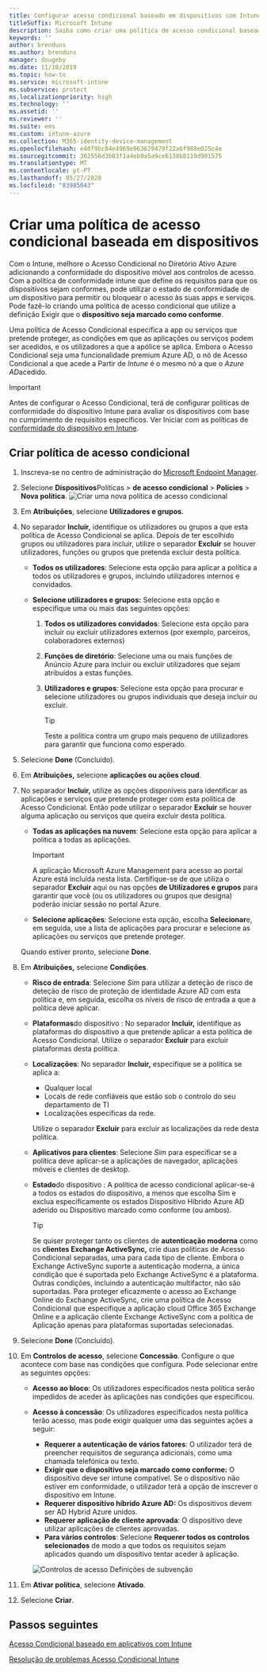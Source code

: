 ```yaml
---
title: Configurar acesso condicional baseado em dispositivos com Intune
titleSuffix: Microsoft Intune
description: Saiba como criar uma política de acesso condicional baseada em dispositivos com base na conformidade do dispositivo Microsoft Intune e na gestão de aplicações móveis.
keywords: ''
author: brenduns
ms.author: brenduns
manager: dougeby
ms.date: 11/18/2019
ms.topic: how-to
ms.service: microsoft-intune
ms.subservice: protect
ms.localizationpriority: high
ms.technology: ''
ms.assetid: ''
ms.reviewer: ''
ms.suite: ems
ms.custom: intune-azure
ms.collection: M365-identity-device-management
ms.openlocfilehash: e40f9bc84e4969e963629479f22a6f988e025c4e
ms.sourcegitcommit: 302556d3b03f1a4eb9a5a9ce6138b8119d901575
ms.translationtype: MT
ms.contentlocale: pt-PT
ms.lasthandoff: 05/27/2020
ms.locfileid: "83985043"
---
```

# <a name="create-a-device-based-conditional-access-policy"></a>Criar uma política de acesso condicional baseada em dispositivos

Com o Intune, melhore o Acesso Condicional no Diretório Ativo Azure adicionando a conformidade do dispositivo móvel aos controlos de acesso. Com a política de conformidade intune que define os requisitos para que os dispositivos sejam conformes, pode utilizar o estado de conformidade de um dispositivo para permitir ou bloquear o acesso às suas apps e serviços. Pode fazê-lo criando uma política de acesso condicional que utilize a definição Exigir que o **dispositivo seja marcado como conforme**.

Uma política de Acesso Condicional especifica a app ou serviços que pretende proteger, as condições em que as aplicações ou serviços podem ser acedidos, e os utilizadores a que a apólice se aplica. Embora o Acesso Condicional seja uma funcionalidade premium Azure AD, o nó de Acesso Condicional a que acede a Partir de *Intune* é o mesmo nó a que o *Azure AD*acedido.

> [!IMPORTANT]
> Antes de configurar o Acesso Condicional, terá de configurar políticas de conformidade do dispositivo Intune para avaliar os dispositivos com base no cumprimento de requisitos específicos. Ver Iniciar com as políticas de [conformidade do dispositivo em Intune](device-compliance-get-started.md).

## <a name="create-conditional-access-policy"></a>Criar política de acesso condicional

1. Inscreva-se no centro de administração do [Microsoft Endpoint Manager](https://go.microsoft.com/fwlink/?linkid=2109431).

2. Selecione **Dispositivos**Políticas  >  **de acesso condicional**  >  **Policies**  >  **Nova política**.
  ![Criar uma nova política de acesso condicional](./media/create-conditional-access-intune/create-ca.png)

3. Em **Atribuições**, selecione **Utilizadores e grupos**.

4. No separador **Incluir,** identifique os utilizadores ou grupos a que esta política de Acesso Condicional se aplica. Depois de ter escolhido grupos ou utilizadores para incluir, utilize o separador **Excluir** se houver utilizadores, funções ou grupos que pretenda excluir desta política.

   - **Todos os utilizadores**: Selecione esta opção para aplicar a política a todos os utilizadores e grupos, incluindo utilizadores internos e convidados.

   - **Selecione utilizadores e grupos:** Selecione esta opção e especifique uma ou mais das seguintes opções:
  
     1. **Todos os utilizadores convidados**: Selecione esta opção para incluir ou excluir utilizadores externos (por exemplo, parceiros, colaboradores externos)

     2. **Funções de diretório**: Selecione uma ou mais funções de Anúncio Azure para incluir ou excluir utilizadores que sejam atribuídos a estas funções.

     3. **Utilizadores e grupos**: Selecione esta opção para procurar e selecione utilizadores ou grupos individuais que deseja incluir ou excluir.

        > [!TIP]
        > Teste a política contra um grupo mais pequeno de utilizadores para garantir que funciona como esperado.

5. Selecione **Done** (Concluído).

6. Em **Atribuições,** selecione **aplicações ou ações cloud**.

7. No separador **Incluir,** utilize as opções disponíveis para identificar as aplicações e serviços que pretende proteger com esta política de Acesso Condicional. Então pode utilizar o separador **Excluir** se houver alguma aplicação ou serviços que queira excluir desta política.

   - **Todas as aplicações na nuvem**: Selecione esta opção para aplicar a política a todas as aplicações.
     > [!IMPORTANT]
     > A aplicação Microsoft Azure Management para acesso ao portal Azure está incluída nesta lista. Certifique-se de que utiliza o separador **Excluir** aqui ou nas opções **de Utilizadores e grupos** para garantir que você (ou os utilizadores ou grupos que designa) poderão iniciar sessão no portal Azure. 

   - **Selecione aplicações**: Selecione esta opção, escolha **Selecionar**e, em seguida, use a lista de aplicações para procurar e selecione as aplicações ou serviços que pretende proteger.

   Quando estiver pronto, selecione **Done**.

8. Em **Atribuições,** selecione **Condições**.

   - **Risco de entrada**: Selecione *Sim* para utilizar a deteção de risco de deteção de risco de proteção de identidade Azure AD com esta política e, em seguida, escolha os níveis de risco de entrada a que a política deve aplicar.

   - **Plataformas**do dispositivo : No separador **Incluir,** identifique as plataformas do dispositivo a que pretende aplicar a esta política de Acesso Condicional. Utilize o separador **Excluir** para excluir plataformas desta política.

   - **Localizações**: No separador **Incluir,** especifique se a política se aplica a:
     - Qualquer local
     - Locais de rede confiáveis que estão sob o controlo do seu departamento de TI
     - Localizações específicas da rede.

     Utilize o separador **Excluir** para excluir as localizações da rede desta política.

   - **Aplicativos para clientes**: Selecione *Sim* para especificar se a política deve aplicar-se a aplicações de navegador, aplicações móveis e clientes de desktop.

   - **Estado**do dispositivo : A política de acesso condicional aplicar-se-á a todos os estados do dispositivo, a menos que escolha Sim e exclua especificamente os estados Dispositivo Híbrido Azure AD aderido ou Dispositivo marcado como conforme (ou ambos).

     > [!TIP]
     > Se quiser proteger tanto os clientes de **autenticação moderna** como os **clientes Exchange ActiveSync,** crie duas políticas de Acesso Condicional separadas, uma para cada tipo de cliente. Embora o Exchange ActiveSync suporte a autenticação moderna, a única condição que é suportada pelo Exchange ActiveSync é a plataforma. Outras condições, incluindo a autenticação multifactor, não são suportadas. Para proteger eficazmente o acesso ao Exchange Online do Exchange ActiveSync, crie uma política de Acesso Condicional que especifique a aplicação cloud Office 365 Exchange Online e a aplicação cliente Exchange ActiveSync com a política de Aplicação apenas para plataformas suportadas selecionadas.

9. Selecione **Done** (Concluído).

10. Em **Controlos de acesso**, selecione **Concessão**. Configure o que acontece com base nas condições que configura.  Pode selecionar entre as seguintes opções:

    - **Acesso ao bloco**: Os utilizadores especificados nesta política serão impedidos de aceder às aplicações nas condições que especificou.
    - **Acesso à concessão**: Os utilizadores especificados nesta política terão acesso, mas pode exigir qualquer uma das seguintes ações a seguir:
      - **Requerer a autenticação de vários fatores**: O utilizador terá de preencher requisitos de segurança adicionais, como uma chamada telefónica ou texto.
      - **Exigir que o dispositivo seja marcado como conforme:** O dispositivo deve ser intune compatível. Se o dispositivo não estiver em conformidade, o utilizador terá a opção de inscrever o dispositivo em Intune.
      - **Requerer dispositivo híbrido Azure AD:** Os dispositivos devem ser AD Hybrid Azure unidos.
      - **Requerer aplicação de cliente aprovada**: O dispositivo deve utilizar aplicações de clientes aprovadas. 
      - **Para vários controlos**: Selecione **Requerer todos os controlos selecionados** de modo a que todos os requisitos sejam aplicados quando um dispositivo tentar aceder à aplicação.

      ![Controlos de acesso Definições de subvenção](./media/create-conditional-access-intune/create-ca-grant-access-settings.png)

11. Em **Ativar política**, selecione **Ativado**.

12. Selecione **Criar**.

## <a name="next-steps"></a>Passos seguintes

[Acesso Condicional baseado em aplicativos com Intune](app-based-conditional-access-intune.md)

[Resolução de problemas Acesso Condicional Intune](https://support.microsoft.com/help/4456106)
